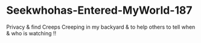 # Seekwhohas-Entered-MyWorld-187
Privacy &amp; find Creeps Creeping in my backyard &amp; to help others to tell when &amp; who is watching !!
